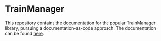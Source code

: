 # TrainManager

This repository contains the documentation for the popular TrainManager library, pursuing a documentation-as-code approach. The documentation can be found [here](https://htmlpreview.github.io/?https://raw.githubusercontent.com/toasd211/documentation_demo/master/docs/html5/main.html).
